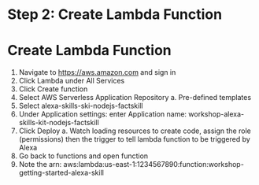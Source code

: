 # Step 2: Create Lambda Function


# Create Lambda Function
1.	Navigate to https://aws.amazon.com and sign in
2.	Click Lambda under All Services
3.	Click Create function
4.	Select AWS Serverless Application Repository
a.	Pre-defined templates
5.	Select alexa-skills-ski-nodejs-factskill
6.	Under Application settings: enter Application name: workshop-alexa-skills-kit-nodejs-factskill
7.	Click Deploy
a.	Watch loading resources to create code, assign the role (permissions) then the trigger to tell lambda function to be triggered by Alexa
8.	Go back to functions and open function
9.	Note the arn: aws:lambda:us-east-1:1234567890:function:workshop-getting-started-alexa-skill



